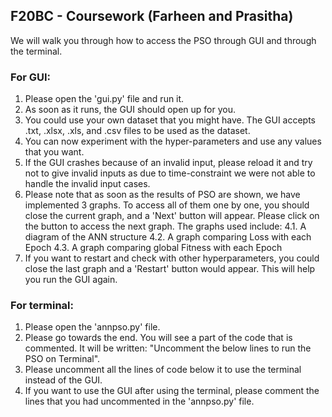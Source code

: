 ## F20BC - Coursework (Farheen and Prasitha)

We will walk you through how to access the PSO through GUI and through the terminal.

### For GUI:
1. Please open the 'gui.py' file and run it.
2. As soon as it runs, the GUI should open up for you.
3. You could use your own dataset that you might have. The GUI accepts .txt, .xlsx, .xls, and .csv files to be used as the dataset.
4. You can now experiment with the hyper-parameters and use any values that you want.
5. If the GUI crashes because of an invalid input, please reload it and try not to give invalid inputs as due to time-constraint we were not able to handle the invalid input cases.
6. Please note that as soon as the results of PSO are shown, we have implemented 3 graphs. To access all of them one by one, you should close the current graph, and a 'Next' button will appear. Please click on the button to access the next graph. The graphs used include:
   4.1. A diagram of the ANN structure
   4.2. A graph comparing Loss with each Epoch
   4.3. A graph comparing global Fitness with each Epoch
7. If you want to restart and check with other hyperparameters, you could close the last graph and a 'Restart' button would appear. This will help you run the GUI again.

### For terminal:
1. Please open the 'annpso.py' file.
2. Please go towards the end. You will see a part of the code that is commented. It will be written: "Uncomment the below lines to run the PSO on Terminal".
3. Please uncomment all the lines of code below it to use the terminal instead of the GUI.
4. If you want to use the GUI after using the terminal, please comment the lines that you had uncommented in the 'annpso.py' file.
